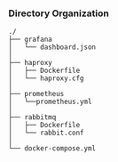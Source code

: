 
### Directory Organization

```shell
./
├── grafana
│   └── dashboard.json
│
├── haproxy
│   ├── Dockerfile 
│   └── haproxy.cfg
│
├── prometheus
│   └──prometheus.yml 
│
├── rabbitmq
│   ├── Dockerfile 
│   └── rabbit.conf
│
└── docker-compose.yml
```
